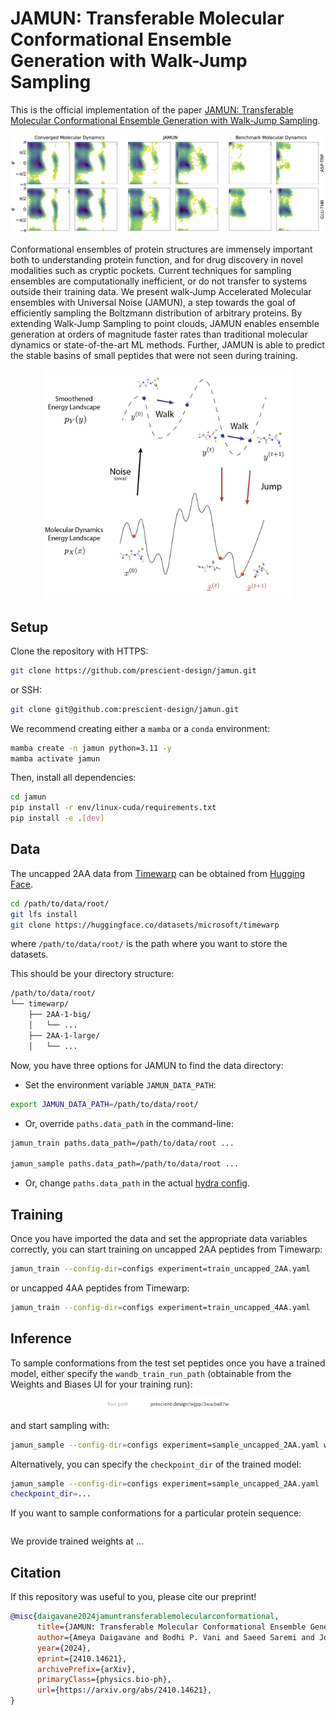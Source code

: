 # JAMUN: Transferable Molecular Conformational Ensemble Generation with Walk-Jump Sampling

This is the official implementation of the paper
[JAMUN: Transferable Molecular Conformational Ensemble Generation with Walk-Jump Sampling](https://arxiv.org/abs/2410.14621v1).

![JAMUN results on capped 2AA peptides](figures/jamun-results.png)

Conformational ensembles of protein structures are immensely important both to understanding protein function, and for drug discovery in novel modalities such as cryptic pockets. Current techniques for sampling ensembles are computationally inefficient, or do not transfer to systems outside their training data. We present walk-Jump Accelerated Molecular ensembles with Universal Noise (JAMUN), a step towards the goal of efficiently sampling the Boltzmann distribution of arbitrary proteins. By extending Walk-Jump Sampling to point clouds, JAMUN enables ensemble generation at orders of magnitude faster rates than traditional molecular dynamics or state-of-the-art ML methods. Further, JAMUN is able to predict the stable basins of small peptides that were not seen during training.

<p align="center">
  <img src="https://github.com/prescient-design/jamun/blob/main/figures/walk-jump-overview.png?raw=true" alt="Overview of walk-jump sampling in JAMUN" width="400"/>
</p>

## Setup

Clone the repository with HTTPS:
```bash
git clone https://github.com/prescient-design/jamun.git
```
or SSH:
```bash
git clone git@github.com:prescient-design/jamun.git
```

We recommend creating either a `mamba` or a `conda` environment:
```bash
mamba create -n jamun python=3.11 -y
mamba activate jamun
```

Then, install all dependencies:
```bash
cd jamun
pip install -r env/linux-cuda/requirements.txt
pip install -e .[dev]
```

## Data

The uncapped 2AA data from [Timewarp](https://arxiv.org/abs/2302.01170) can be obtained from [Hugging Face](https://huggingface.co/datasets/microsoft/timewarp).

```bash
cd /path/to/data/root/
git lfs install
git clone https://huggingface.co/datasets/microsoft/timewarp
```
where `/path/to/data/root/` is the path where you want to store the datasets.

This should be your directory structure:
```bash
/path/to/data/root/
└── timewarp/
    ├── 2AA-1-big/
    │   └── ...
    ├── 2AA-1-large/
    │   └── ...
```
Now, you have three options for JAMUN to find the data directory:
- Set the environment variable `JAMUN_DATA_PATH`:
```bash
export JAMUN_DATA_PATH=/path/to/data/root/
```

- Or, override `paths.data_path` in the command-line:
```bash
jamun_train paths.data_path=/path/to/data/root ...

jamun_sample paths.data_path=/path/to/data/root ...
```

- Or, change `paths.data_path` in the actual [hydra config](https://github.com/prescient-design/jamun/blob/main/src/jamun/hydra_config/paths/default.yaml).


## Training

Once you have imported the data and set the appropriate data variables correctly, 
you can start training on uncapped 2AA peptides from Timewarp:

```bash
jamun_train --config-dir=configs experiment=train_uncapped_2AA.yaml
```

or uncapped 4AA peptides from Timewarp:

```bash
jamun_train --config-dir=configs experiment=train_uncapped_4AA.yaml
```

## Inference

To sample conformations from the test set peptides once you have a trained model,
either specify the `wandb_train_run_path` (obtainable from the Weights and Biases UI for your training run):

<p align="center">
  <img src="https://github.com/prescient-design/jamun/blob/main/figures/wandb-run-path.png?raw=true" alt="Run path as indicated on the Weights and Biases 'Overview' page for your training run" width="200"/>
</p>

and start sampling with:

```bash
jamun_sample --config-dir=configs experiment=sample_uncapped_2AA.yaml wandb_train_run_path=...
```

Alternatively, you can specify the `checkpoint_dir` of the trained model:

```bash
jamun_sample --config-dir=configs experiment=sample_uncapped_2AA.yaml
checkpoint_dir=...
```

If you want to sample conformations for a particular protein sequence:
```bash

```

We provide trained weights at ...

## Citation

If this repository was useful to you, please cite our preprint!

```bibtex
@misc{daigavane2024jamuntransferablemolecularconformational,
      title={JAMUN: Transferable Molecular Conformational Ensemble Generation with Walk-Jump Sampling}, 
      author={Ameya Daigavane and Bodhi P. Vani and Saeed Saremi and Joseph Kleinhenz and Joshua Rackers},
      year={2024},
      eprint={2410.14621},
      archivePrefix={arXiv},
      primaryClass={physics.bio-ph},
      url={https://arxiv.org/abs/2410.14621}, 
}
```